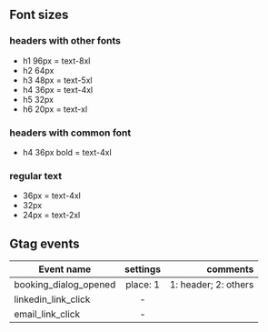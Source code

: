 ## Font sizes

### headers with other fonts
- h1 96px = text-8xl
- h2 64px
- h3 48px = text-5xl
- h4 36px = text-4xl
- h5 32px 
- h6 20px = text-xl 

### headers with common font
- h4 36px bold = text-4xl

### regular text
- 36px = text-4xl
- 32px 
- 24px = text-2xl

## Gtag events
| Event name            | settings |              comments |
|-----------------------|:--------:|----------------------:|
| booking_dialog_opened | place: 1 |  1: header; 2: others |
| linkedin_link_click   |    -     |                       |
| email_link_click      |    -     |                       |